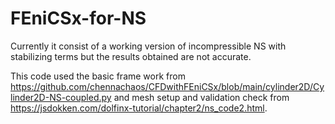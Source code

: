 # FEniCSx-for-NS
Currently it consist of a working version of incompressible NS with stabilizing terms but the results obtained are not accurate.

This code used the basic frame work from https://github.com/chennachaos/CFDwithFEniCSx/blob/main/cylinder2D/Cylinder2D-NS-coupled.py and mesh setup and validation check from https://jsdokken.com/dolfinx-tutorial/chapter2/ns_code2.html.
